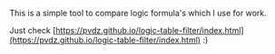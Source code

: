 This is a simple tool to compare logic formula's which I use for work.

Just check [https://pvdz.github.io/logic-table-filter/index.html](https://pvdz.github.io/logic-table-filter/index.html) :)
